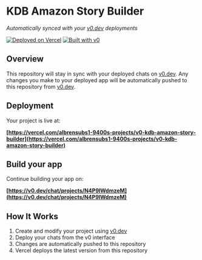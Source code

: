 # KDB Amazon Story Builder

*Automatically synced with your [v0.dev](https://v0.dev) deployments*

[![Deployed on Vercel](https://img.shields.io/badge/Deployed%20on-Vercel-black?style=for-the-badge&logo=vercel)](https://vercel.com/albrensubs1-9400s-projects/v0-kdb-amazon-story-builder)
[![Built with v0](https://img.shields.io/badge/Built%20with-v0.dev-black?style=for-the-badge)](https://v0.dev/chat/projects/N4P9lWdmzeM)

## Overview

This repository will stay in sync with your deployed chats on [v0.dev](https://v0.dev).
Any changes you make to your deployed app will be automatically pushed to this repository from [v0.dev](https://v0.dev).

## Deployment

Your project is live at:

**[https://vercel.com/albrensubs1-9400s-projects/v0-kdb-amazon-story-builder](https://vercel.com/albrensubs1-9400s-projects/v0-kdb-amazon-story-builder)**

## Build your app

Continue building your app on:

**[https://v0.dev/chat/projects/N4P9lWdmzeM](https://v0.dev/chat/projects/N4P9lWdmzeM)**

## How It Works

1. Create and modify your project using [v0.dev](https://v0.dev)
2. Deploy your chats from the v0 interface
3. Changes are automatically pushed to this repository
4. Vercel deploys the latest version from this repository